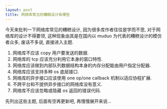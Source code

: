 ```yaml
---
layout: post
title: 网络库常见的糟糕设计有哪些
---
```


今天来批判一下网络库常见的糟糕设计, 因为很多库作者往往是学而不思, 对于网络库的设计不得要领, 这种现象由其是在国内以 muduo 为代表的糟糕设计的模仿者众多, 废话不多说, 直接进入主题.

1. 网络库不应该 copy 用户要发送的数据.
2. 网络库的 tcp 应该充分利用它本身的窗口特性.
3. 网络库应该做到内部队列数据结构本身的内存分配能由用户指定分配器.
4. 网络库应该支持多种 os 底层接口.
5. 网络库的异步接口应该使用 one op/one callback 机制以适应协程扩展.
6. 不跨平台和不提供异步接口的网络库没有意义.
7. 网络库不应该忽略或隐藏 os 返回的错误代码.

先列出这些主题, 后面有空再更新吧, 再慢慢展开来说...
